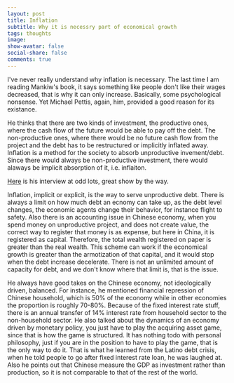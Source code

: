 ```yaml
---
layout: post
title: Inflation
subtitle: Why it is necessry part of economical growth
tags: thoughts
image:
show-avatar: false
social-share: false
comments: true
---
```

I've never really understand why inflation is necessary. The last time I am reading Mankiw's book, it says something like people don't like their wages decreased, that is why it can only increase. Basically, some psychological nonsense. Yet Michael Pettis, again, him, provided a good reason for its existance.

He thinks that there are two kinds of investment, the productive ones, where the cash flow of the future would be able to pay off the debt. The non-productive ones, where there would be no future cash flow from the project and the debt has to be restructured or implicitly inflated away. Inflation is a method for the society to absorb unproductive invement/debt. Since there would always be non-productive investment, there would alaways be implicit absorption of it, i.e. inflaiton.

[Here](https://www.bloomberg.com/news/articles/2021-03-11/michael-pettis-on-persistent-imbalances-in-post-pandemic-china) is his interview at odd lots, great show by the way.

Inflation, implicit or explicit, is the way to serve unproductive debt. There is always a limit on how much debt an ecnomy can take up, as the debt level changes, the economic agents change their behavior, for instance flight to safety. Also there is an accounting issue in Chinese economy, when you spend money on unproductive project, and does not create value, the correct way to register that money is as expense, but here in China, it is registered as capital. Therefore, the total wealth registered on paper is greater than the real wealth. This scheme can work if the economical growth is greater than the armotization of that capital, and it would stop when the debt increase decelerate. There is not an unlimited amount of capacity for debt, and we don't know where that limit is, that is the issue.

He always have good takes on the Chinese economy, not ideologically driven, balanced. For instance, he mentioned financial repression of Chinese household, which is 50% of the economy while in other economies the proportion is roughly 70-80%. Because of the fixed interest rate stuff, there is an annual transfer of 14% interest rate from household sector to the non-household sector. He also talked about the dynamics of an economy driven by monetary policy, you just have to play the acquiring asset game, since that is how the game is structured. It has nothing todo with personal philosophy, just if you are in the position to have to play the game, that is the only way to do it. That is what he learned from the Latino debt crisis, when he told people to go after fixed interest rate loan, he was laughed at. Also he points out that Chinese measure the GDP as investment rather than production, so it is not comparable to that of the rest of the world.
